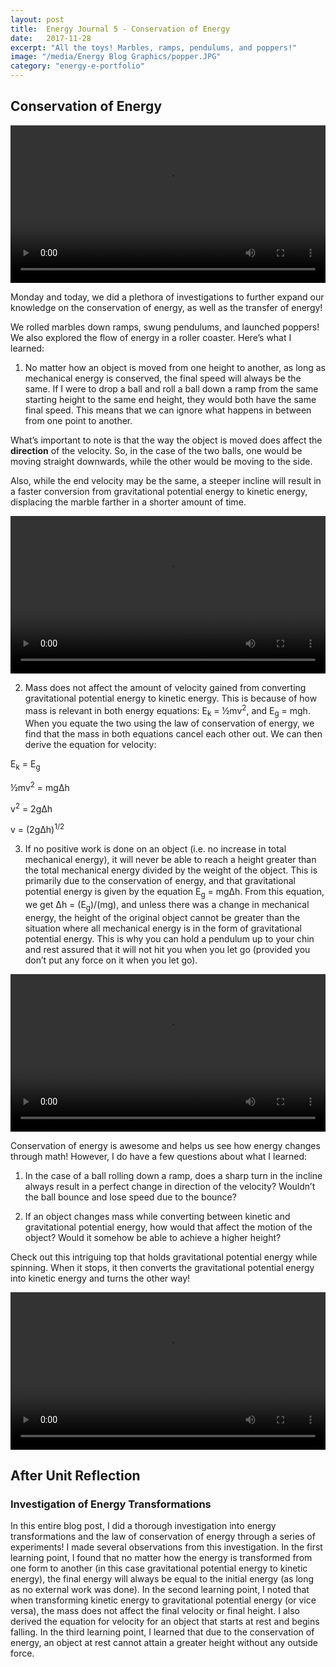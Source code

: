 ```yaml
---
layout: post
title:  Energy Journal 5 - Conservation of Energy
date:   2017-11-28
excerpt: "All the toys! Marbles, ramps, pendulums, and poppers!"
image: "/media/Energy Blog Graphics/popper.JPG"
category: "energy-e-portfolio"
---
```


## Conservation of Energy

<video controls width="100%" height="auto">
    <source src="{{ "/media/Energy Blog Graphics/popper.mp4" | absolute_url }}" type="video/mp4">
</video>

Monday and today, we did a plethora of investigations to further expand our knowledge on the conservation of energy, as well as the transfer of energy!

We rolled marbles down ramps, swung pendulums, and launched poppers! We also explored the flow of energy in a roller coaster. Here’s what I learned:

1) No matter how an object is moved from one height to another, as long as mechanical energy is conserved, the final speed will always be the same. If I were to drop a ball and roll a ball down a ramp from the same starting height to the same end height, they would both have the same final speed. This means that we can ignore what happens in between from one point to another.

What’s important to note is that the way the object is moved does affect the <strong>direction</strong> of the velocity. So, in the case of the two balls, one would be moving straight downwards, while the other would be moving to the side. 

Also, while the end velocity may be the same, a steeper incline will result in a faster conversion from gravitational potential energy to kinetic energy, displacing the marble farther in a shorter amount of time.

<video controls width="100%" height="auto">
    <source src="{{ "/media/Energy Blog Graphics/marble ramp.mp4" | absolute_url }}" type="video/mp4">
</video>

2) Mass does not affect the amount of velocity gained from converting gravitational potential energy to kinetic energy. This is because of how mass is relevant in both energy equations: E<sub>k</sub> = ½mv<sup>2</sup>, and E<sub>g</sub> = mgh. When you equate the two using the law of conservation of energy, we find that the mass in both equations cancel each other out. We can then derive the equation for velocity:

E<sub>k</sub> = E<sub>g</sub>

½mv<sup>2</sup> = mgΔh

v<sup>2</sup> = 2gΔh

v = (2gΔh)<sup>1/2</sup>

3) If no positive work is done on an object (i.e. no increase in total mechanical energy), it will never be able to reach a height greater than the total mechanical energy divided by the weight of the object. This is primarily due to the conservation of energy, and that gravitational potential energy is given by the equation E<sub>g</sub> = mgΔh. From this equation, we get Δh = (E<sub>g</sub>)/(mg), and unless there was a change in mechanical energy, the height of the original object cannot be greater than the situation where all mechanical energy is in the form of gravitational potential energy. This is why you can hold a pendulum up to your chin and rest assured that it will not hit you when you let go (provided you don’t put any force on it when you let go).

<video controls width="100%" height="auto">
    <source src="{{ "/media/Energy Blog Graphics/pendulum.mp4" | absolute_url }}" type="video/mp4">
</video>

Conservation of energy is awesome and helps us see how energy changes through math! However, I do have a few questions about what I learned:

1) In the case of a ball rolling down a ramp, does a sharp turn in the incline always result in a perfect change in direction of the velocity? Wouldn’t the ball bounce and lose speed due to the bounce?

2) If an object changes mass while converting between kinetic and gravitational potential energy, how would that affect the motion of the object? Would it somehow be able to achieve a higher height?

Check out this intriguing top that holds gravitational potential energy while spinning. When it stops, it then converts the gravitational potential energy into kinetic energy and turns the other way!

<video controls width="100%" height="auto">
    <source src="{{ "/media/Energy Blog Graphics/top.mp4" | absolute_url }}" type="video/mp4">
</video>

## After Unit Reflection

### Investigation of Energy Transformations

In this entire blog post, I did a thorough investigation into energy transformations and the law of conservation of energy through a series of experiments! I made several observations from this investigation. In the first learning point, I found that no matter how the energy is transformed from one form to another (in this case gravitational potential energy to kinetic energy), the final energy will always be equal to the initial energy (as long as no external work was done). In the second learning point, I noted that when transforming kinetic energy to gravitational potential energy (or vice versa), the mass does not affect the final velocity or final height. I also derived the equation for velocity for an object that starts at rest and begins falling. In the third learning point, I learned that due to the conservation of energy, an object at rest cannot attain a greater height without any outside force.